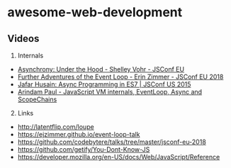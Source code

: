 # awesome-web-development

## Videos
1. Internals
  - [Asynchrony: Under the Hood - Shelley Vohr - JSConf EU](https://youtu.be/SrNQS8J67zc?si=VDFSKIaxXYmKhxqt)
  - [Further Adventures of the Event Loop - Erin Zimmer - JSConf EU 2018](https://youtu.be/u1kqx6AenYw?si=sXxcbaG_o3nn1JYw)
  - [Jafar Husain: Async Programming in ES7 | JSConf US 2015](https://youtu.be/lil4YCCXRYc?si=wyjHKx2CTnuMNCtT)
  - [Arindam Paul - JavaScript VM internals, EventLoop, Async and ScopeChains](https://youtu.be/QyUFheng6J0?si=OjnzbuwxFSCjB5Jq)
2. Links
  - http://latentflip.com/loupe
  - https://ejzimmer.github.io/event-loop-talk
  - https://github.com/codebytere/talks/tree/master/jsconf-eu-2018
  - https://github.com/getify/You-Dont-Know-JS
  - https://developer.mozilla.org/en-US/docs/Web/JavaScript/Reference

